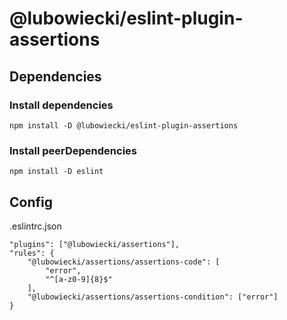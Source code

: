 # @lubowiecki/eslint-plugin-assertions

## Dependencies

### Install dependencies

```
npm install -D @lubowiecki/eslint-plugin-assertions
```

### Install peerDependencies

```
npm install -D eslint

```

## Config

.eslintrc.json

```
"plugins": ["@lubowiecki/assertions"],
"rules": {
    "@lubowiecki/assertions/assertions-code": [
        "error",
        "^[a-z0-9]{8}$"
    ],
    "@lubowiecki/assertions/assertions-condition": ["error"]
}
```
